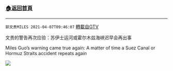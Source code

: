 ﻿###  [:house:返回首頁](https://github.com/ourhimalayas/txt)
---

`郭文贵MILES 2021-04-07T09:46:07` [轉載自GTV](https://gtv.org/web/#/UserInfo/5e596957357cc612d35a8044)

文贵的警告再次应验：苏伊士运河或霍尔木兹海峡迟早会再出事

Miles Guo’s warning came true again: A matter of time a Suez Canal or Hormuz Straits accident repeats again

[![](https://filegroup.gtv.org/cdn-cgi/image/width=600/https://filegroup.gtv.org/group7/web/20210407/09/46/0/440de16e6e36f4958d53bd250525b248.jpg)](https://filegroup.gtv.org/group7/web/20210407/09/45/0/a49769ae8016063c4540fa9053ba0282.mp4)